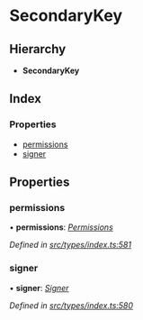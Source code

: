 # SecondaryKey

## Hierarchy

* **SecondaryKey**

## Index

### Properties

* [permissions](secondarykey.md#permissions)
* [signer](secondarykey.md#signer)

## Properties

### permissions

• **permissions**: [_Permissions_](permissions.md)

_Defined in_ [_src/types/index.ts:581_](https://github.com/PolymathNetwork/polymesh-sdk/blob/1221e467/src/types/index.ts#L581)

### signer

• **signer**: [_Signer_](../globals.md#signer)

_Defined in_ [_src/types/index.ts:580_](https://github.com/PolymathNetwork/polymesh-sdk/blob/1221e467/src/types/index.ts#L580)

